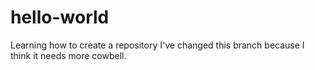 # hello-world
Learning how to create a repository
I've changed this branch because I think it needs more cowbell.

